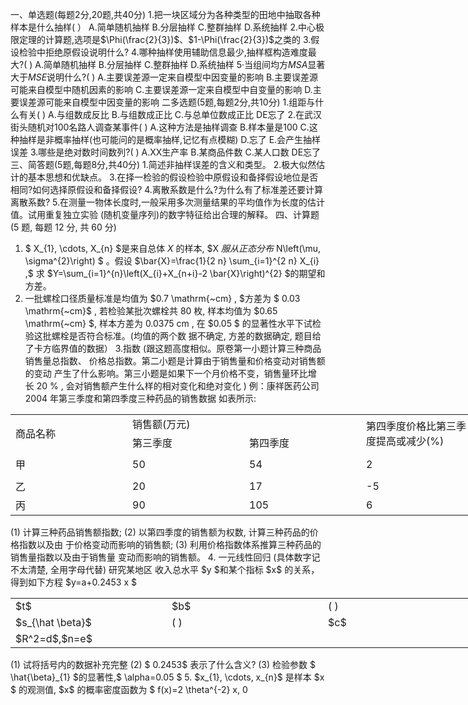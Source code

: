 一、单选题(每题2分,20题,共40分)
 1.把一块区域分为各种类型的田地中抽取各种样本是什么抽样(       ）
 A.简单随机抽样
 B.分层抽样
 C.整群抽样
 D.系统抽样
 2.中心极限定理的计算题,选项是$\Phi(\frac{2}{3})$、$1-\Phi(\frac{2}{3})$之类的
 3.假设检验中拒绝原假设说明什么?
 4.哪种抽样使用辅助信息最少,抽样框构造难度最大?(          )
 A.简单随机抽样
 B.分层抽样
 C.整群抽样
 D.系统抽样
 5·当组间均方$MSA$显著大于$MSE$说明什么?(          )
 A.主要误差源一定来自模型中因变量的影响
 B.主要误差源可能来自模型中随机因素的影响
 C.主要误差源一定来自模型中自变量的影响
 D.主要误差源可能来自模型中因变量的影响
 二多选题(5题,每题2分,共10分)
 1.组距与什么有关(          )
 A.与组数成反比
 B.与组数成正比
 C.与总单位数成正比
  DE忘了
 2.在武汉街头随机对100名路人调查某事件(           )
 A.这种方法是抽样调查
 B.样本量是100
 C.这种抽样是非概率抽样(也可能问的是概率抽样,记忆有点模糊)
 D.忘了
 E.会产生抽样误差
 3.哪些是绝对数时间数列?(          )
  A.XX生产率
 B.某商品件数
 C.某人口数
  DE忘了
 三、简答题(5题,每题8分,共40分)
 1.简述非抽样误差的含义和类型。
 2.极大似然估计的基本思想和优缺点。
 3.在择一检验的假设检验中原假设和备择假设地位是否相同?如何选择原假设和备择假设?
 4.离散系数是什么?为什么有了标准差还要计算离散系数?
 5.在测量一物体长度时,一般采用多次测量结果的平均值作为长度的估计值。试用重复独立实验 (随机变量序列)的数字特征给出合理的解释。
 四、计算题 (5 题, 每题 12 分, 共 60 分)
 1. $ X_{1}, \cdots, X_{n}  $是来自总体  $X$  的样本,  $X  $服从正态分布$  N\left(\mu, \sigma^{2}\right) $ 。假设  $\bar{X}=\frac{1}{2 n} \sum_{i=1}^{2 n} X_{i} ,$ 求  $Y=\sum_{i=1}^{n}\left(X_{i}+X_{n+i}-2 \bar{X}\right)^{2}  $的期望和方差。
 2. 一批螺栓口径质量标准是均值为  $0.7 \mathrm{~cm} , $方差为 $ 0.03 \mathrm{~cm}$ , 若检验某批次螺栓共 $80$ 枚, 样本均值为  $0.65 \mathrm{~cm} $, 样本方差为  $0.0375 \mathrm{~cm}$ , 在  $0.05 $ 的显著性水平下试检验这批螺栓是否符合标准。(均值的两个数 据不确定, 方差的数据确定, 题目给了卡方临界值的数据）
 3.指数 (跟这题高度相似。原卷第一小题计算三种商品销售量总指数、 价格总指数。第二小题是计算由于销售量和价格变动对销售额的变动 产生了什么影响。第三小题是如果下一个月价格不变，销售量环比增 长  20 % , 会对销售额产生什么样的相对变化和绝对变化 )
 例：康祥医药公司 2004 年第三季度和第四季度三种药品的销售数据 如表所示:
 <table data-lake-id="mlq81" id="mlq81" margin="true" width-mode="contain" class="lake-table" style="width: 750px"><colgroup><col width="187"><col width="187"><col width="187"><col width="189"></colgroup><tbody><tr data-lake-id="udf59e2f9" id="udf59e2f9"><td data-lake-id="u018d2b35" id="u018d2b35" rowSpan="2" style="vertical-align: middle">商品名称
 </td><td data-lake-id="u67a30fb7" id="u67a30fb7" colSpan="2" style="vertical-align: middle">销售额(万元)
 </td><td data-lake-id="ud44df9ea" id="ud44df9ea" rowSpan="2" style="vertical-align: middle">第四季度价格比第三季度提高或减少(%)
 </td></tr><tr data-lake-id="uffdd4ea4" id="uffdd4ea4"><td data-lake-id="u1b5b2f3e" id="u1b5b2f3e" style="vertical-align: middle">第三季度
 </td><td data-lake-id="u235e8e14" id="u235e8e14" style="vertical-align: middle">第四季度
 </td></tr><tr data-lake-id="u015eb6a2" id="u015eb6a2" style="height: 40px"><td data-lake-id="uc7ee8a00" id="uc7ee8a00" style="vertical-align: middle">甲
 </td><td data-lake-id="u2f9ad0fd" id="u2f9ad0fd" style="vertical-align: middle">50
 </td><td data-lake-id="u1cf39a50" id="u1cf39a50" style="vertical-align: middle">54
 </td><td data-lake-id="u747d05ae" id="u747d05ae" style="vertical-align: middle">2
 </td></tr><tr data-lake-id="u13fd2e22" id="u13fd2e22"><td data-lake-id="u86a3ceaa" id="u86a3ceaa" style="vertical-align: middle">乙
 </td><td data-lake-id="uaf40710a" id="uaf40710a" style="vertical-align: middle">20
 </td><td data-lake-id="u036d90a4" id="u036d90a4" style="vertical-align: middle">17
 </td><td data-lake-id="u986fa701" id="u986fa701" style="vertical-align: middle">-5
 </td></tr><tr data-lake-id="uc88d2b17" id="uc88d2b17"><td data-lake-id="u831591a5" id="u831591a5" style="vertical-align: middle">丙
 </td><td data-lake-id="u002ada82" id="u002ada82" style="vertical-align: middle">90
 </td><td data-lake-id="uf1417440" id="uf1417440" style="vertical-align: middle">105
 </td><td data-lake-id="u228fb109" id="u228fb109" style="vertical-align: middle">6
 </td></tr></tbody></table>(1)  计算三种药品销售额指数;
 (2) 以第四季度的销售额为权数, 计算三种药品的价格指数以及由 于价格变动而影响的销售额;
 (3) 利用价格指数体系推算三种药品的销售量指数以及由于销售量 变动而影响的销售额。
 4. 一元线性回归 (具体数字记不太清楚, 全用字母代替) 研究某地区 收入总水平  $y  $和某个指标  $x$  的关系，得到如下方程  $y=a+0.2453 x $
 <table data-lake-id="bQbyU" id="bQbyU" margin="true" width-mode="contain" class="lake-table" style="width: 750px"><colgroup><col width="250"><col width="250"><col width="250"></colgroup><tbody><tr data-lake-id="u0014bdce" id="u0014bdce"><td data-lake-id="u0e6edb26" id="u0e6edb26">​$t$
 </td><td data-lake-id="uc06359e6" id="uc06359e6">$b$​
 </td><td data-lake-id="u9808ef99" id="u9808ef99">(          )
 </td></tr><tr data-lake-id="ud4ea0f4d" id="ud4ea0f4d"><td data-lake-id="u9235329e" id="u9235329e">$s_{\hat \beta}$
 </td><td data-lake-id="ubb8dc741" id="ubb8dc741">(          )
 </td><td data-lake-id="u12d46271" id="u12d46271">​$c$
 </td></tr><tr data-lake-id="udc105b36" id="udc105b36"><td data-lake-id="ub43be49c" id="ub43be49c" colSpan="3">$R^2=d$,$n=e$
 </td></tr></tbody></table>(1) 试将括号内的数据补充完整
 (2)  $ 0.2453$  表示了什么含义?
 (3) 检验参数 $ \hat{\beta}_{1}  $的显著性,$  \alpha=0.05 $
 5.  $x_{1}, \cdots, x_{n}$  是样本  $x $ 的观测值,  $x$  的概率密度函数为 $ f(x)=2 \theta^{-2} x, 0<x<\theta ,$ 求  $\theta  $的极大似然估计 $ \hat{\theta}_{1}$  和矩估计  $\hat{\theta}_{2} $ 并比较它们的方差大小。
 